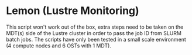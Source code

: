 # Lemon (Lustre Monitoring)
This script won't work out of the box, extra steps need to be taken on the MDT(s) side of the Lustre cluster in order to pass the job ID from SLURM batch jobs. The scripts have only been tested in a small scale environment (4 compute nodes and 6 OSTs with 1 MDT).
